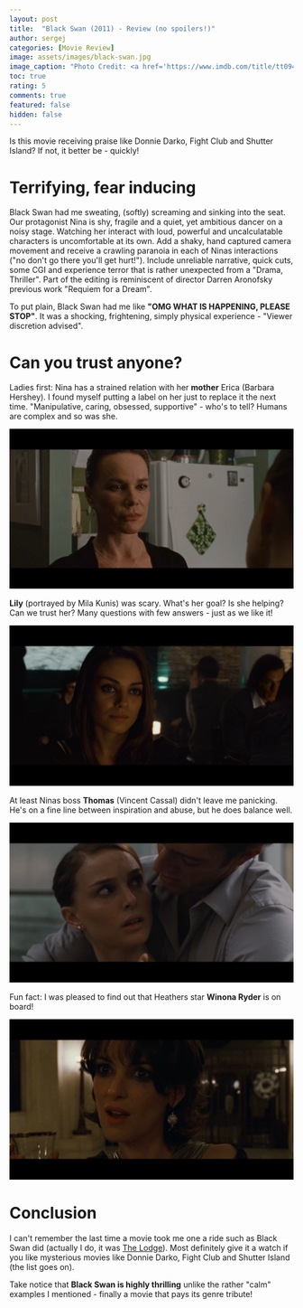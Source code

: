 ```yaml
---
layout: post
title:  "Black Swan (2011) - Review (no spoilers!)"
author: sergej
categories: [Movie Review]
image: assets/images/black-swan.jpg
image_caption: "Photo Credit: <a href='https://www.imdb.com/title/tt0947798/mediaviewer/rm4002317312' target='_blank'>IMDb</a>"
toc: true
rating: 5
comments: true
featured: false
hidden: false
---
```


Is this movie receiving praise like Donnie Darko, Fight Club and Shutter Island?
If not, it better be - quickly!

# Terrifying, fear inducing
Black Swan had me sweating, (softly) screaming and sinking into the seat.
Our protagonist Nina is shy, fragile and a quiet, yet ambitious dancer on a noisy stage.
Watching her interact with loud, powerful and uncalculatable characters is uncomfortable at its own.
Add a shaky, hand captured camera movement and receive a crawling paranoia in each of Ninas interactions ("no don't go there you'll get hurt!").
Include unreliable narrative, quick cuts, some CGI and experience terror that is rather unexpected from a "Drama, Thriller".
Part of the editing is reminiscent of director Darren Aronofsky previous work "Requiem for a Dream". 

To put plain, Black Swan had me like **"OMG WHAT IS HAPPENING, PLEASE STOP"**.
It was a shocking, frightening, simply physical experience - "Viewer discretion advised".

# Can you trust anyone?
Ladies first:
Nina has a strained relation with her **mother** Erica (Barbara Hershey).
I found myself putting a label on her just to replace it the next time.
"Manipulative, caring, obsessed, supportive" - who's to tell?
Humans are complex and so was she.

![Black Swan Barbara Hershey as mother Erica Sayers](/assets/images/black-swan-mother.jpg)

**Lily** (portrayed by Mila Kunis) was scary.
What's her goal?
Is she helping?
Can we trust her?
Many questions with few answers - just as we like it!

![Black Swan Mila Kunis as Lily](/assets/images/black-swan-lily.jpg)

At least Ninas boss **Thomas** (Vincent Cassal) didn't leave me panicking.
He's on a fine line between inspiration and abuse, but he does balance well.

![Black Swan Vincent Cassal as Thomas Leroy](/assets/images/black-swan-thomas.jpg)

Fun fact: I was pleased to find out that Heathers star **Winona Ryder** is on board!

![Black Swan Vincent Cassal as Thomas Leroy](/assets/images/black-swan-winona-ryder.jpg)

# Conclusion
I can't remember the last time a movie took me one a ride such as Black Swan did (actually I do, it was [The Lodge](/blog/the-lodge-review/)).
Most definitely give it a watch if you like mysterious movies like Donnie Darko, Fight Club and Shutter Island (the list goes on).

Take notice that **Black Swan is highly thrilling** unlike the rather "calm" examples I mentioned - 
finally a movie that pays its genre tribute!